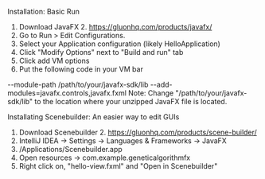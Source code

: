 Installation:
Basic Run
1. Download JavaFX
   2. https://gluonhq.com/products/javafx/
2. Go to Run > Edit Configurations.
3. Select your Application configuration (likely HelloApplication)
4. Click "Modify Options" next to "Build and run" tab
5. Click add VM options
6. Put the following code in your VM bar

--module-path /path/to/your/javafx-sdk/lib --add-modules=javafx.controls,javafx.fxml
Note: Change "/path/to/your/javafx-sdk/lib" to the location where your unzipped JavaFX file is located.

Installating Scenebuilder:
An easier way to edit GUIs
1. Download Scenebuilder
   2. https://gluonhq.com/products/scene-builder/
3. IntelliJ IDEA -> Settings -> Languages & Frameworks -> JavaFX
4. /Applications/Scenebuilder.app
5. Open resources -> com.example.geneticalgorithmfx 
6. Right click on, "hello-view.fxml" and "Open in Scenebuilder"